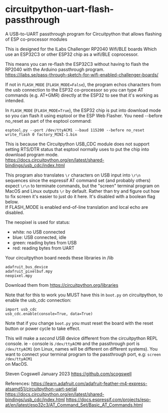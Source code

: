  # circuitpython-uart-flash-passthrough
 A USB-to-UART passthrough program for Circuitpython that allows flashing
 of ESP co-processor modules 

 This is designed for the ILabs Challenger RP2040 Wifi/BLE boards 
 Which use an ESP32C3 or other ESP32 chip as a wifi/BLE coprocessor. 

 This means you can re-flash the ESP32C3 without having to flash the RP2040
 with the Arduino passthrough program.  
 https://ilabs.se/pass-through-sketch-for-wifi-enabled-challenger-boards/

 If not in `FLASH_MODE` (`FLASH_MODE=False`), the program echos characters from 
 the usb connection to the ESP32 co-processor so you can type AT commands
 (e.g. AT+GMR) directly at the ESP32 to see that it's working as intended.  

 In `FLASH_MODE` (`FLASH_MODE=True`), the ESP32 chip is put into download mode so you can 
 flash it using esptool or the ESP Web Flasher.
 You need --before no_reset as part of the esptool command: 

 `esptool.py --port /dev/ttyACM1 --baud 115200 --before no_reset write_flash 0 factory_MINI-1.bin`
 
 This is because the Circuitpython USB_CDC module does not support setting RTS/DTR
 status that esptool normally uses to put the chip into download program mode.  
 https://docs.circuitpython.org/en/latest/shared-bindings/usb_cdc/index.html 
  
 This program also translates `\r` characters on USB input into `\r\n` sequences 
 since the espressif AT command set (and probably others) expect `\r\n`
 to terminate commands, but the "screen" terminal program on MacOS and Linux
 outputs `\r` by default.  Rather than try and figure out how to fix screen 
 it's easier to just do it here.  It's disabled with a boolean flag below.  
 If FLASH_MODE is enabled end-of-line translation and local echo are disabled.  

 The neopixel is used for status: 
 * white: no USB connected 
 * blue: USB connected, idle
 * green: reading bytes from USB 
 * red: reading bytes from UART   

 Your circuitpython board needs these libraries in /lib
 ``` 
 adafruit_bus_device
 adafruit_pixelbuf.mpy
 neopixel.mpy    
 ```
 Download them from https://circuitpython.org/libraries

 Note that for this to work you MUST have this in `boot.py` on 
 circuitpython, to enable the usb_cdc connection:

 ```
import usb_cdc
usb_cdc.enable(console=True, data=True)
```
 Note that if you change `boot.py` you must reset the board with the reset
 button or power cycle to take effect.  

 This will make a *second* USB device different from the circuitpython REPL
 console.   ie - console is `/dev/ttyACM0` and the passthrough port is `/dev/ttyACM1`
 (on Linux, names will be different on different systems).  You want to connect
 your terminal program to the passthrough port, e.g:
 		`screen /dev/ttyACM1`   
 on MacOS.  

 Steven Cogswell January 2023 https://github.com/scogswell

 References: 
 https://learn.adafruit.com/adafruit-feather-m4-express-atsamd51/circuitpython-uart-serial
 https://docs.circuitpython.org/en/latest/shared-bindings/usb_cdc/index.html
 https://docs.espressif.com/projects/esp-at/en/latest/esp32c3/AT_Command_Set/Basic_AT_Commands.html